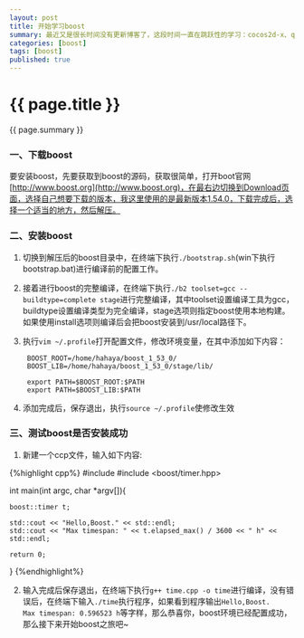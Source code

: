 ```yaml
---
layout: post
title: 开始学习boost
summary: 最近又是很长时间没有更新博客了，这段时间一直在跳跃性的学习：cocos2d-x、qt自定义窗体、boost.asio等等，但是一直没有怎么整理出来，偷懒了，这样是不行的，现在再一次开始学习boost，那么就从如何安装boost开始吧，这是很重要的一步，只有安装好了才能进行接下来的学习，好了，废话不多说，开始吧...
categories: [boost]
tags: [boost]
published: true
---
```


# {{ page.title }} #
{{ page.summary }}

### 一、下载boost ###
要安装boost，先要获取到boost的源码，获取很简单，打开boot官网[http://www.boost.org](http://www.boost.org)，在最右边切换到Download页面，选择自己想要下载的版本，我这里使用的是最新版本1.54.0，下载完成后，选择一个适当的地方，然后解压。

### 二、安装boost ###
1. 切换到解压后的boost目录中，在终端下执行`./bootstrap.sh`(win下执行bootstrap.bat)进行编译前的配置工作。  
2. 接着进行boost的完整编译，在终端下执行`./b2 toolset=gcc --buildtype=complete stage`进行完整编译，其中toolset设置编译工具为gcc，buildtype设置编译类型为完全编译，stage选项则指定boost使用本地构建。如果使用install选项则编译后会把boost安装到/usr/local路径下。  
3. 执行`vim ~/.profile`打开配置文件，修改环境变量，在其中添加如下内容：  

        BOOST_ROOT=/home/hahaya/boost_1_53_0/  
        BOOST_LIB=/home/hahaya/boost_1_53_0/stage/lib/  

        export PATH=$BOOST_ROOT:$PATH  
        export PATH=$BOOST_LIB:$PATH  

4. 添加完成后，保存退出，执行`source ~/.profile`使修改生效  

### 三、测试boost是否安装成功 ###
1. 新建一个ccp文件，输入如下内容:  

{%highlight cpp%}
#include <iostream>
#include <boost/timer.hpp>

int main(int argc, char *argv[]){

    boost::timer t;

    std::cout << "Hello,Boost." << std::endl;
    std::cout << "Max timespan: " << t.elapsed_max() / 3600 << " h" << std::endl;

    return 0;
}
{%endhighlight%}
  
2. 输入完成后保存退出，在终端下执行`g++ time.cpp -o time`进行编译，没有错误后，在终端下输入`./time`执行程序，如果看到程序输出`Hello,Boost.    Max timespan: 0.596523 h`等字样，那么恭喜你，boost环境已经配置成功，那么接下来开始boost之旅吧~
